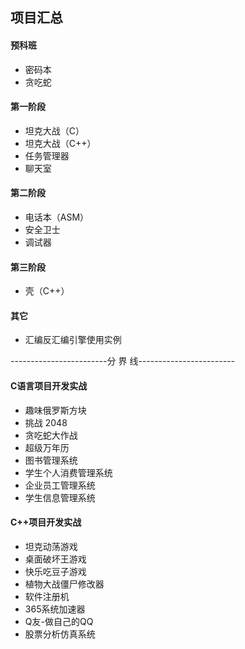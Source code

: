 ## 项目汇总

#### 预科班

- 密码本
- 贪吃蛇

#### 第一阶段

- 坦克大战（C）
- 坦克大战（C++）
- 任务管理器
- 聊天室

#### 第二阶段

- 电话本（ASM）
- 安全卫士
- 调试器

#### 第三阶段

- 壳（C++）

#### 其它

- 汇编反汇编引擎使用实例

------------------------分 界 线------------------------

#### C语言项目开发实战

- 趣味俄罗斯方块
- 挑战 2048
- 贪吃蛇大作战
- 超级万年历
- 图书管理系统
- 学生个人消费管理系统
- 企业员工管理系统
- 学生信息管理系统

#### C++项目开发实战

- 坦克动荡游戏
- 桌面破坏王游戏
- 快乐吃豆子游戏
- 植物大战僵尸修改器
- 软件注册机
- 365系统加速器
- Q友-做自己的QQ
- 股票分析仿真系统





